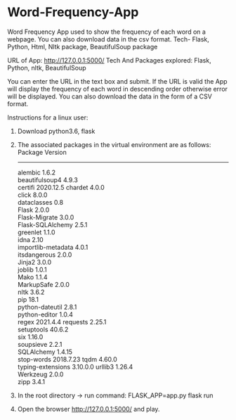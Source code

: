 # Word-Frequency-App
Word Frequency App used to show the frequency of each word on a webpage. You can also download data in the csv format. Tech- Flask, Python, Html, Nltk package, BeautifulSoup package

URL of App: http://127.0.0.1:5000/
Tech And Packages explored: Flask, Python, nltk, BeautifulSoup

You can enter the URL in the text box and submit. If the URL is valid the App will display the frequency of each word in descending order otherwise error will be displayed.
You can also download the data in the form of a CSV format.

Instructions for a linux user:
1. Download python3.6, flask
2. The associated packages in the virtual environment are as follows:
    Package            Version  
    ------------------ ---------
    alembic            1.6.2    
    beautifulsoup4     4.9.3    
    certifi            2020.12.5
    chardet            4.0.0    
    click              8.0.0    
    dataclasses        0.8      
    Flask              2.0.0    
    Flask-Migrate      3.0.0    
    Flask-SQLAlchemy   2.5.1    
    greenlet           1.1.0    
    idna               2.10     
    importlib-metadata 4.0.1    
    itsdangerous       2.0.0    
    Jinja2             3.0.0    
    joblib             1.0.1    
    Mako               1.1.4    
    MarkupSafe         2.0.0    
    nltk               3.6.2    
    pip                18.1     
    python-dateutil    2.8.1    
    python-editor      1.0.4    
    regex              2021.4.4 
    requests           2.25.1   
    setuptools         40.6.2   
    six                1.16.0   
    soupsieve          2.2.1    
    SQLAlchemy         1.4.15   
    stop-words         2018.7.23
    tqdm               4.60.0   
    typing-extensions  3.10.0.0 
    urllib3            1.26.4   
    Werkzeug           2.0.0    
    zipp               3.4.1    

3. In the root directory -> run command: FLASK_APP=app.py flask run
4. Open the browser http://127.0.0.1:5000/ and play.
